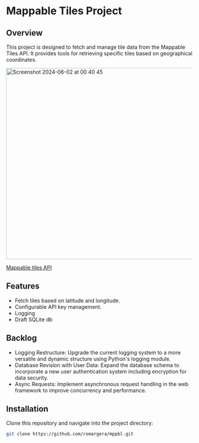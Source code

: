 # Mappable Tiles Project

## Overview
This project is designed to fetch and manage tile data from the Mappable Tiles API. It provides tools for retrieving 
specific tiles based on geographical coordinates.

<img width="515" alt="Screenshot 2024-06-02 at 00 40 45" src="https://github.com/romargera/mppbl/assets/38214823/f30f8afa-b340-43c6-aa57-c14c2149867f">

[Mappable tiles API](https://mappable.world/docs/tiles-api/index.html)

## Features
- Fetch tiles based on latitude and longitude.
- Configurable API key management.
- Logging
- Draft SQLite db

## Backlog
* Logging Restructure: Upgrade the current logging system to a more versatile and dynamic structure using Python's 
logging module.
* Database Revision with User Data: Expand the database schema to incorporate a new user authentication system 
including encryption for data security.
* Async Requests: Implement asynchronous request handling in the web framework to improve concurrency and performance.

## Installation
Clone this repository and navigate into the project directory:
```bash
git clone https://github.com/romargera/mppbl.git
